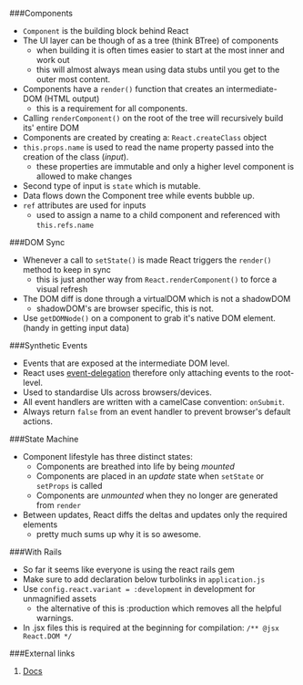 ###Components

* `Component` is the building block behind React
* The UI layer can be though of as a tree (think BTree) of components
  * when building it is often times easier to start at the most inner and work out
  * this will almost always mean using data stubs until you get to the outer most content.
* Components have a `render()` function that creates an intermediate-DOM (HTML output)
  * this is a requirement for all components.
* Calling `renderComponent()` on the root of the tree will recursively build its' entire DOM
* Components are created by creating a: `React.createClass` object
* `this.props.name` is used to read the name property passed into the creation of the class (_input_).
  * these properties are immutable and only a higher level component is allowed to make changes
* Second type of input is `state` which is mutable.
* Data flows down the Component tree while events bubble up.
* `ref` attributes are used for inputs
  * used to assign a name to a child component and referenced with `this.refs.name`

###DOM Sync

* Whenever a call to `setState()` is made React triggers the `render()` method to keep in sync
  * this is just another way from `React.renderComponent()` to force a visual refresh
* The DOM diff is done through a virtualDOM which is not a shadowDOM
  * shadowDOM's are browser specific, this is not.
* Use `getDOMNode()` on a component to grab it's native DOM element. (handy in getting input data)

###Synthetic Events

* Events that are exposed at the intermediate DOM level.
* React uses [event-delegation][1] therefore only attaching events to the root-level.
* Used to standardise UIs across browsers/devices.
* All event handlers are written with a camelCase convention: `onSubmit`.
* Always return `false` from an event handler to prevent browser's default actions.

###State Machine

* Component lifestyle has three distinct states:
  * Components are breathed into life by being _mounted_
  * Components are placed in an _update_ state when `setState` or `setProps` is called
  * Components are _unmounted_ when they no longer are generated from `render`
* Between updates, React diffs the deltas and updates only the required elements
  * pretty much sums up why it is so awesome.

###With Rails

* So far it seems like everyone is using the react rails gem
* Make sure to add declaration below turbolinks in `application.js`
* Use `config.react.variant = :development` in development for unmagnified assets
  * the alternative of this is :production which removes all the helpful warnings.
* In .jsx files this is required at the beginning for compilation: `/** @jsx React.DOM */`

###External links

1. [Docs][2]

[1]: http://davidwalsh.name/event-delegate
[2]: http://facebook.github.io/react/docs/getting-started.html